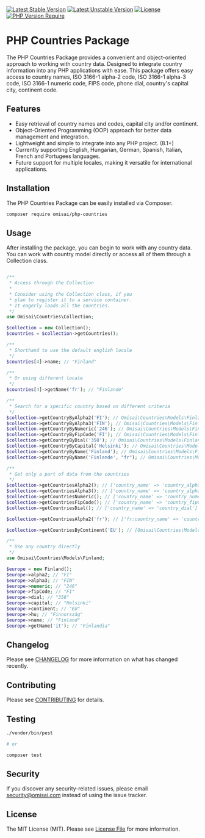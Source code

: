 [![Latest Stable Version](http://poser.pugx.org/omisai/php-countries/v)](https://packagist.org/packages/omisai/php-countries)
[![Latest Unstable Version](http://poser.pugx.org/omisai/php-countries/v/unstable)](https://packagist.org/packages/omisai/php-countries)
[![License](http://poser.pugx.org/omisai/php-countries/license)](https://packagist.org/packages/omisai/php-countries)
[![PHP Version Require](http://poser.pugx.org/omisai/php-countries/require/php)](https://packagist.org/packages/omisai/php-countries)

# PHP Countries Package

The PHP Countries Package provides a convenient and object-oriented approach to working with country data. Designed to integrate country information into any PHP applications with ease. This package offers easy access to country names, ISO 3166-1 alpha-2 code, ISO 3166-1 alpha-3 code, ISO 3166-1 numeric code, FIPS code, phone dial, country's capital city, continent code.

## Features

- Easy retrieval of country names and codes, capital city and/or continent.
- Object-Oriented Programming (OOP) approach for better data management and integration.
- Lightweight and simple to integrate into any PHP project. (8.1+)
- Currently supporting English, Hungarian, German, Spanish, Italian, French and Portugees languages.
- Future support for multiple locales, making it versatile for international applications.

## Installation

The PHP Countries Package can be easily installed via Composer.

```bash
composer require omisai/php-countries
```

## Usage

After installing the package, you can begin to work with any country data. You can work with country model directly or access all of them through a Collection class.

```php

/**
 * Access through the Collection
 *
 * Consider using the Collection class, if you
 * plan to register it to a service container.
 * It eagerly loads all the countries.
 */
use Omisai\Countries\Collection;

$collection = new Collection();
$countries = $collection->getCountries();

/**
 * Shorthand to use the default english locale
 */
$countries[4]->name; // "Finland"

/**
 * Or using different locale
 */
$countries[4]->getName('fr'); // "Finlande"

/**
 * Search for a specific country based on different criteria
 */
$collection->getCountryByAlpha2('FI'); // Omisai\Countries\Models\Finland
$collection->getCountryByAlpha3('FIN'); // Omisai\Countries\Models\Finland
$collection->getCountryByNumeric('246'); // Omisai\Countries\Models\Finland
$collection->getCountryByFipCode('FI'); // Omisai\Countries\Models\Finland
$collection->getCountryByDial('358'); // Omisai\Countries\Models\Finland
$collection->getCountryByCapital('Helsinki'); // Omisai\Countries\Models\Finland
$collection->getCountryByName('Finland'); // Omisai\Countries\Models\Finland
$collection->getCountryByName('Finlande', "fr"); // Omisai\Countries\Models\Finland

/**
 * Get only a part of data from the countries
 */
$collection->getCountriesAlpha2(); // ['country_name' => 'country_alpha2']
$collection->getCountriesAlpha3(); // ['country_name' => 'country_alpha3']
$collection->getCountriesNumeric(); // ['country_name' => 'country_numeric']
$collection->getCountriesFipCode(); // ['country_name' => 'country_fipCode']
$collection->getCountriesDial(); // ['country_name' => 'country_dial']

$collection->getCountriesAlpha2('fr'); // ['fr:country_name' => 'country_alpha2'] -> ['Finlande' => 'FI']

$collection->getCountriesByContinent('EU'); // [Omisai\Countries\Models\Finland, Omisai\Countries\Models\Hungary, ...]

/**
 * Use any country directly
 */
use Omisai\Countries\Models\Finland;

$europe = new Finland();
$europe->alpha2; // "FI"
$europe->alpha3; // "FIN"
$europe->numeric; // "246"
$europe->fipCode; // "FI"
$europe->dial; // "358"
$europe->capital; // "Helsinki"
$europe->continent; // "EU"
$europe->hu; // "Finnország"
$europe->name; // "Finland"
$europe->getName('it'); // "Finlandia"

```

## Changelog

Please see [CHANGELOG](CHANGELOG.md) for more information on what has changed recently.

## Contributing

Please see [CONTRIBUTING](CONTRIBUTING.md) for details.

## Testing

```bash
./vendor/bin/pest

# or

composer test
```


## Security

If you discover any security-related issues, please email [security@omisai.com](mailto:security@omisai.com) instead of using the issue tracker.


## License

The MIT License (MIT). Please see [License File](LICENSE.md) for more information.